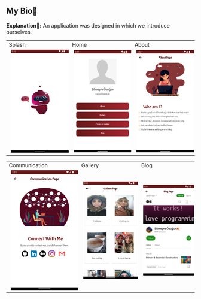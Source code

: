 ## My Bio🌿
<b>Explanation🎃:</b> An application was designed in which we introduce ourselves.

<div>
<table>
  <tr>
    <td >Splash</td>
     <td>Home</td>
    <td>About</td>

 
  </tr>


  <tr>
    <td >
      <img width="287" alt="signIn" src="https://github.com/sumeyraozugur/Turkcell-Bootcamp-HW/blob/main/images/hw3_0.png" hspace="5"/>
    </td>
   <td>
    <img width="290" alt="SignUp" src="https://github.com/sumeyraozugur/Turkcell-Bootcamp-HW/blob/main/images/hw3_1.png" hspace="5"/>
    </td>
      <td>
    <img width="290" alt="SignUp" src="https://github.com/sumeyraozugur/Turkcell-Bootcamp-HW/blob/main/images/hw3_2.png" hspace="5"/>
    </td>
  
  </tr>
 </table>
 
 </div>
 
 
 
 
 <div>
<table>
  <tr>
    <td >Communication</td>
     <td>Gallery</td>
    <td>Blog</td>

 
  </tr>


  <tr>
    <td >
      <img width="287" alt="signIn" src="https://github.com/sumeyraozugur/Turkcell-Bootcamp-HW/blob/main/images/hw3_3.png" hspace="5"/>
    </td>
   <td>
    <img width="290" alt="SignUp" src="https://github.com/sumeyraozugur/Turkcell-Bootcamp-HW/blob/main/images/hw3_4.png" hspace="5"/>
    </td>
      <td>
    <img width="290" alt="SignUp" src="https://github.com/sumeyraozugur/Turkcell-Bootcamp-HW/blob/main/images/hw3_5.png" hspace="5"/>
    </td>
  
  </tr>
 </table>
 
 </div>
